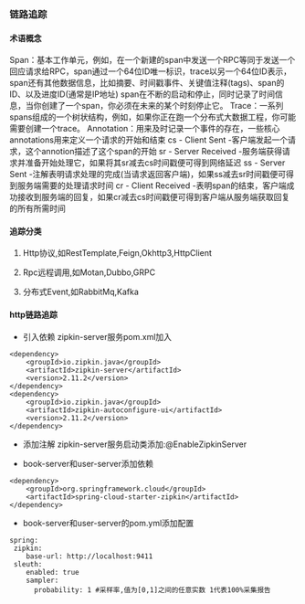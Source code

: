 ### 链路追踪

#### 术语概念
Span：基本工作单元，例如，在一个新建的span中发送一个RPC等同于发送一个回应请求给RPC，span通过一个64位ID唯一标识，trace以另一个64位ID表示，span还有其他数据信息，比如摘要、时间戳事件、关键值注释(tags)、span的ID、以及进度ID(通常是IP地址) 
span在不断的启动和停止，同时记录了时间信息，当你创建了一个span，你必须在未来的某个时刻停止它。
Trace：一系列spans组成的一个树状结构，例如，如果你正在跑一个分布式大数据工程，你可能需要创建一个trace。
Annotation：用来及时记录一个事件的存在，一些核心annotations用来定义一个请求的开始和结束 
cs - Client Sent -客户端发起一个请求，这个annotion描述了这个span的开始
sr - Server Received -服务端获得请求并准备开始处理它，如果将其sr减去cs时间戳便可得到网络延迟
ss - Server Sent -注解表明请求处理的完成(当请求返回客户端)，如果ss减去sr时间戳便可得到服务端需要的处理请求时间
cr - Client Received -表明span的结束，客户端成功接收到服务端的回复，如果cr减去cs时间戳便可得到客户端从服务端获取回复的所有所需时间 

#### 追踪分类

1. Http协议,如RestTemplate,Feign,Okhttp3,HttpClient

2. Rpc远程调用,如Motan,Dubbo,GRPC

3. 分布式Event,如RabbitMq,Kafka


#### http链路追踪
* 引入依赖  zipkin-server服务pom.xml加入
```
<dependency>
    <groupId>io.zipkin.java</groupId>
    <artifactId>zipkin-server</artifactId>
    <version>2.11.2</version>
</dependency>
<dependency>
    <groupId>io.zipkin.java</groupId>
    <artifactId>zipkin-autoconfigure-ui</artifactId>
    <version>2.11.2</version>
</dependency>
```

* 添加注解 zipkin-server服务启动类添加:@EnableZipkinServer

* book-server和user-server添加依赖
```
<dependency>
    <groupId>org.springframework.cloud</groupId>
    <artifactId>spring-cloud-starter-zipkin</artifactId>
</dependency>
```

* book-server和user-server的pom.yml添加配置
```
spring:
 zipkin:
    base-url: http://localhost:9411
 sleuth:
    enabled: true
    sampler:
      probability: 1 #采样率,值为[0,1]之间的任意实数 1代表100%采集报告
```
